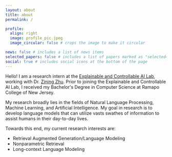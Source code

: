 ```yaml
---
layout: about
title: about
permalink: /

profile:
  align: right
  image: profile_pic.jpeg
  image_circular: false # crops the image to make it circular

news: false # includes a list of news items
selected_papers: false # includes a list of papers marked as "selected={true}"
social: true # includes social icons at the bottom of the page
---
```


Hello! I am a research intern at the [Explainable and Controllable AI Lab](https://ziningzhu.github.io/research/), working with Dr. [Zining Zhu](https://ziningzhu.github.io/). Prior to joining the Explainable and Controllable AI Lab, I received my Bachelor's Degree in Computer Science at Ramapo College of New Jersey. 

My research broadly lies in the fields of Natural Language Processing, Machine Learning, and Artificial Intelligence. My goal in research is to develop language models that can utilize vasts swathes of information to assist humans in their day-to-day lives. 

Towards this end, my current research interests are: 
- Retrieval Augmented Generation/Language Modeling
- Nonparametric Retrieval 
- Long-context Language Modeling 